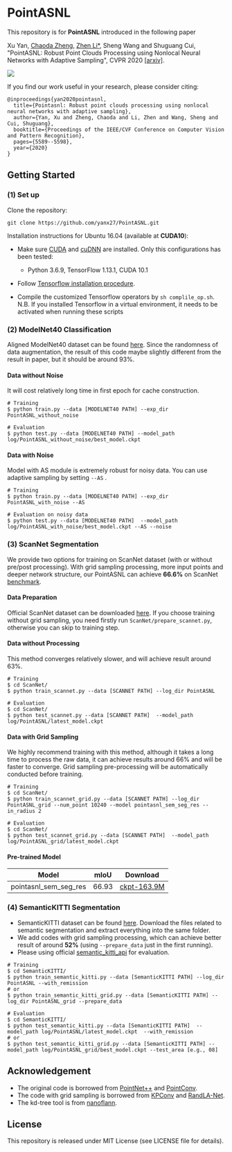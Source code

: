 # PointASNL

This repository is for **PointASNL** introduced in the following paper

Xu Yan, [Chaoda Zheng](https://github.com/Ghostish), [Zhen Li*](https://mypage.cuhk.edu.cn/academics/lizhen/), Sheng Wang and Shuguang Cui, "PointASNL: Robust Point Clouds Processing using Nonlocal Neural Networks with Adaptive Sampling", CVPR 2020 [[arxiv]](https://arxiv.org/pdf/2003.00492.pdf).

![](figure/fig1.png)

If you find our work useful in your research, please consider citing:
```
@inproceedings{yan2020pointasnl,
  title={Pointasnl: Robust point clouds processing using nonlocal neural networks with adaptive sampling},
  author={Yan, Xu and Zheng, Chaoda and Li, Zhen and Wang, Sheng and Cui, Shuguang},
  booktitle={Proceedings of the IEEE/CVF Conference on Computer Vision and Pattern Recognition},
  pages={5589--5598},
  year={2020}
}
```

## Getting Started

### (1) Set up
Clone the repository:
```
git clone https://github.com/yanx27/PointASNL.git
```

Installation instructions for Ubuntu 16.04 (available at **CUDA10**):
     
* Make sure <a href="https://docs.nvidia.com/cuda/cuda-installation-guide-linux/index.html">CUDA</a>  and <a href="https://docs.nvidia.com/deeplearning/sdk/cudnn-install/index.html">cuDNN</a> are installed. Only this configurations has been tested: 
     - Python 3.6.9, TensorFlow 1.13.1, CUDA 10.1


* Follow <a href="https://www.tensorflow.org/install/pip">Tensorflow installation procedure</a>.
     
     
* Compile the customized Tensorflow operators by `sh complile_op.sh`. 
N.B. If you installed Tensorflow in a virtual environment, it needs to be activated when running these scripts


### (2) ModelNet40 Classification
Aligned ModelNet40 dataset can be found [here](https://shapenet.cs.stanford.edu/media/modelnet40_normal_resampled.zip). Since the randomness of data augmentation, the result of this code maybe slightly different from the result in paper, but it should be around 93%. 
#### Data without Noise
It will cost relatively long time in first epoch for cache construction.
```
# Training 
$ python train.py --data [MODELNET40 PATH] --exp_dir PointASNL_without_noise

# Evaluation 
$ python test.py --data [MODELNET40 PATH] --model_path log/PointASNL_without_noise/best_model.ckpt
```
#### Data with Noise
Model with AS module is extremely robust for noisy data. You can use adaptive sampling by setting `--AS` . 
```
# Training 
$ python train.py --data [MODELNET40 PATH] --exp_dir PointASNL_with_noise --AS

# Evaluation on noisy data 
$ python test.py --data [MODELNET40 PATH]  --model_path log/PointASNL_with_noise/best_model.ckpt --AS --noise
```

### (3) ScanNet Segmentation
We provide two options for training on ScanNet dataset (with or without pre/post processing). 
With grid sampling processing, more input points and deeper network structure, our PointASNL can achieve **66.6%** on ScanNet [benchmark](http://kaldir.vc.in.tum.de/scannet_benchmark/).
#### Data Preparation
Official ScanNet dataset can be downloaded [here](http://www.scan-net.org/). 
If you choose training without grid sampling, you need firstly run `ScanNet/prepare_scannet.py`, otherwise you can skip to training step.
#### Data without Processing
This method converges relatively slower, and will achieve result around 63%.
```
# Training 
$ cd ScanNet/
$ python train_scannet.py --data [SCANNET PATH] --log_dir PointASNL

# Evaluation 
$ cd ScanNet/
$ python test_scannet.py --data [SCANNET PATH]  --model_path log/PointASNL/latest_model.ckpt 
```
#### Data with Grid Sampling
We highly recommend training with this method, although it takes a long time to process the raw data, it can achieve results around 66% and will be faster to converge. Grid sampling pre-processing will be automatically conducted before training.
```
# Training 
$ cd ScanNet/
$ python train_scannet_grid.py --data [SCANNET PATH] --log_dir PointASNL_grid --num_point 10240 --model pointasnl_sem_seg_res --in_radius 2

# Evaluation 
$ cd ScanNet/
$ python test_scannet_grid.py --data [SCANNET PATH]  --model_path log/PointASNL_grid/latest_model.ckpt 
```

#### Pre-trained Model
| Model         | mIoU  | Download                                                     |
| ------------- |  ------------- | ------------------------------------------------------------ |
| pointasnl_sem_seg_res | 66.93  | [ckpt-163.9M](https://drive.google.com/file/d/1cSCOTScBZOJI4shU4Dwl8EXYy0NBUR5n/view?usp=sharing) |

### (4) SemanticKITTI Segmentation
* SemanticKITTI dataset can be found [here](http://semantic-kitti.org/dataset.html#download). Download the files related to semantic segmentation and extract everything into the same folder. 
* We add codes with grid sampling processing, which can achieve better result of around **52%** (using `--prepare_data` just in the first running).
* Please using official [semantic_kitti_api](https://github.com/PRBonn/semantic-kitti-api) for evaluation.
```
# Training 
$ cd SemanticKITTI/
$ python train_semantic_kitti.py --data [SemanticKITTI PATH] --log_dir PointASNL --with_remission
# or
$ python train_semantic_kitti_grid.py --data [SemanticKITTI PATH] --log_dir PointASNL_grid --prepare_data 

# Evaluation 
$ cd SemanticKITTI/
$ python test_semantic_kitti.py --data [SemanticKITTI PATH]  --model_path log/PointASNL/latest_model.ckpt  --with_remission
# or
$ python test_semantic_kitti_grid.py --data [SemanticKITTI PATH] --model_path log/PointASNL_grid/best_model.ckpt --test_area [e.g., 08]

```


## Acknowledgement
* The original code is borrowed from [PointNet++](https://github.com/charlesq34/pointnet2) and [PointConv](https://github.com/DylanWusee/pointconv).
* The code with grid sampling is borrowed from [KPConv](https://github.com/HuguesTHOMAS/KPConv) and [RandLA-Net](https://github.com/QingyongHu/RandLA-Net). 
* The kd-tree tool is from [nanoflann](https://github.com/jlblancoc/nanoflann).
## License
This repository is released under MIT License (see LICENSE file for details).
